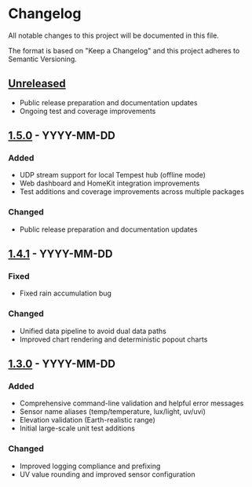 # Changelog

All notable changes to this project will be documented in this file.

The format is based on "Keep a Changelog" and this project adheres to Semantic Versioning.

## [Unreleased]
- Public release preparation and documentation updates
- Ongoing test and coverage improvements

## [1.5.0] - YYYY-MM-DD
### Added
- UDP stream support for local Tempest hub (offline mode)
- Web dashboard and HomeKit integration improvements
- Test additions and coverage improvements across multiple packages

### Changed
- Public release preparation and documentation updates

## [1.4.1] - YYYY-MM-DD
### Fixed
- Fixed rain accumulation bug

### Changed
- Unified data pipeline to avoid dual data paths
- Improved chart rendering and deterministic popout charts

## [1.3.0] - YYYY-MM-DD
### Added
- Comprehensive command-line validation and helpful error messages
- Sensor name aliases (temp/temperature, lux/light, uv/uvi)
- Elevation validation (Earth-realistic range)
- Initial large-scale unit test additions

### Changed
- Improved logging compliance and prefixing
- UV value rounding and improved sensor configuration



[Unreleased]: #
[1.5.0]: #
[1.4.1]: #
[1.3.0]: #
